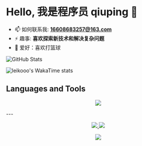 # Hello, 我是程序员 qiuping 👋

- 📫 如何联系我: **16608683257@163.com**
- ⚡ 趣事: **喜欢探索新技术和解决复杂问题**
- 🏀 爱好：喜欢打篮球

<img src="https://github-readme-stats.vercel.app/api?username=qiuping01&show_icons=true&theme=gradient&hide_border=true&bg_color=0D1117&title_color=F85D7F&icon_color=F8D866&text_color=FFFFFF" alt="GitHub Stats" />

![leikooo's WakaTime stats](https://github-readme-stats.vercel.app/api/wakatime?username=qiuping01\&layout=compact&theme=radical)

## Languages and Tools

<p align="center">
  <a href="https://skillicons.dev">
    <img src="https://skillicons.dev/icons?i=java,vue,idea,github,md,mysql,postgres,redis,docker,vscode,powershell,linux,nginx" />
  </a>
</p>
---


<p align="center">
  <a href="mailto:16608683257@163.com">
    <img src="https://img.shields.io/badge/Email-D14836?style=for-the-badge&logo=gmail&logoColor=white" />
  </a>
  <a href="https://blog.csdn.net/DD2187718660">
    <img src="https://img.shields.io/badge/Blog-FF5722?style=for-the-badge&logo=blogger&logoColor=white" />
  </a>
</p>

<p align="center">
  <a href="https://github.com/qiuping01?tab=repositories">
    <img src="https://img.shields.io/badge/查看我的项目-000000?style=for-the-badge&logo=github&logoColor=white" />
  </a>
</p>
